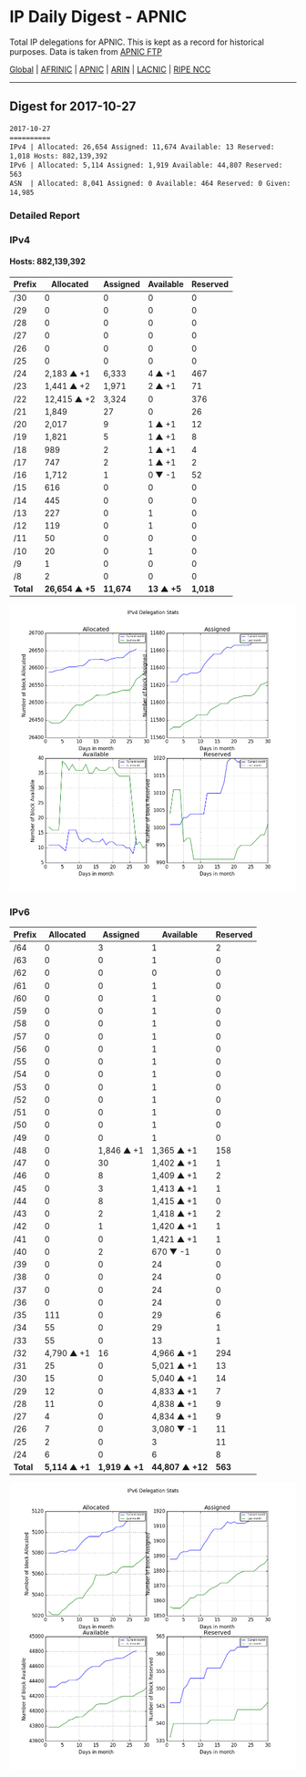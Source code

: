 # IP Daily Digest - APNIC

Total IP delegations for APNIC. This is kept as a record for historical purposes. Data is taken from [APNIC FTP](https://ftp.apnic.net/)

[Global](https://github.com/csmets/IP-Daily-Digest) | [AFRINIC](https://github.com/csmets/IP-Daily-Digest/tree/master/archives/AFRINIC) | [APNIC](https://github.com/csmets/IP-Daily-Digest/tree/master/archives/APNIC) | [ARIN](https://github.com/csmets/IP-Daily-Digest/tree/master/archives/ARIN) | [LACNIC](https://github.com/csmets/IP-Daily-Digest/tree/master/archives/LACNIC) | [RIPE NCC](https://github.com/csmets/IP-Daily-Digest/tree/master/archives/RIPE_NCC)

---

## Digest for 2017-10-27
```
2017-10-27
==========
IPv4 | Allocated: 26,654 Assigned: 11,674 Available: 13 Reserved: 1,018 Hosts: 882,139,392
IPv6 | Allocated: 5,114 Assigned: 1,919 Available: 44,807 Reserved: 563
ASN  | Allocated: 8,041 Assigned: 0 Available: 464 Reserved: 0 Given: 14,985
```

### Detailed Report

### IPv4

#### Hosts: **882,139,392**

| Prefix | Allocated | Assigned | Available | Reserved |
| ----- | ----- | ----- | ----- | ----- |
| /30 | 0 | 0 | 0 | 0 |
| /29 | 0 | 0 | 0 | 0 |
| /28 | 0 | 0 | 0 | 0 |
| /27 | 0 | 0 | 0 | 0 |
| /26 | 0 | 0 | 0 | 0 |
| /25 | 0 | 0 | 0 | 0 |
| /24 | 2,183 ▲ +1 | 6,333 | 4 ▲ +1 | 467 |
| /23 | 1,441 ▲ +2 | 1,971 | 2 ▲ +1 | 71 |
| /22 | 12,415 ▲ +2 | 3,324 | 0 | 376 |
| /21 | 1,849 | 27 | 0 | 26 |
| /20 | 2,017 | 9 | 1 ▲ +1 | 12 |
| /19 | 1,821 | 5 | 1 ▲ +1 | 8 |
| /18 | 989 | 2 | 1 ▲ +1 | 4 |
| /17 | 747 | 2 | 1 ▲ +1 | 2 |
| /16 | 1,712 | 1 | 0 ▼ -1 | 52 |
| /15 | 616 | 0 | 0 | 0 |
| /14 | 445 | 0 | 0 | 0 |
| /13 | 227 | 0 | 1 | 0 |
| /12 | 119 | 0 | 1 | 0 |
| /11 | 50 | 0 | 0 | 0 |
| /10 | 20 | 0 | 1 | 0 |
| /9 | 1 | 0 | 0 | 0 |
| /8 | 2 | 0 | 0 | 0 |
| **Total** | **26,654 ▲ +5** | **11,674** | **13 ▲ +5** | **1,018** |

![ipv4-stats](ipv4-figure.png)

### IPv6

| Prefix | Allocated | Assigned | Available | Reserved |
| ----- | ----- | ----- | ----- | ----- |
| /64 | 0 | 3 | 1 | 2 |
| /63 | 0 | 0 | 1 | 0 |
| /62 | 0 | 0 | 0 | 0 |
| /61 | 0 | 0 | 1 | 0 |
| /60 | 0 | 0 | 1 | 0 |
| /59 | 0 | 0 | 1 | 0 |
| /58 | 0 | 0 | 1 | 0 |
| /57 | 0 | 0 | 1 | 0 |
| /56 | 0 | 0 | 1 | 0 |
| /55 | 0 | 0 | 1 | 0 |
| /54 | 0 | 0 | 1 | 0 |
| /53 | 0 | 0 | 1 | 0 |
| /52 | 0 | 0 | 1 | 0 |
| /51 | 0 | 0 | 1 | 0 |
| /50 | 0 | 0 | 1 | 0 |
| /49 | 0 | 0 | 1 | 0 |
| /48 | 0 | 1,846 ▲ +1 | 1,365 ▲ +1 | 158 |
| /47 | 0 | 30 | 1,402 ▲ +1 | 1 |
| /46 | 0 | 8 | 1,409 ▲ +1 | 2 |
| /45 | 0 | 3 | 1,413 ▲ +1 | 1 |
| /44 | 0 | 8 | 1,415 ▲ +1 | 0 |
| /43 | 0 | 2 | 1,418 ▲ +1 | 2 |
| /42 | 0 | 1 | 1,420 ▲ +1 | 1 |
| /41 | 0 | 0 | 1,421 ▲ +1 | 1 |
| /40 | 0 | 2 | 670 ▼ -1 | 0 |
| /39 | 0 | 0 | 24 | 0 |
| /38 | 0 | 0 | 24 | 0 |
| /37 | 0 | 0 | 24 | 0 |
| /36 | 0 | 0 | 24 | 0 |
| /35 | 111 | 0 | 29 | 6 |
| /34 | 55 | 0 | 29 | 1 |
| /33 | 55 | 0 | 13 | 1 |
| /32 | 4,790 ▲ +1 | 16 | 4,966 ▲ +1 | 294 |
| /31 | 25 | 0 | 5,021 ▲ +1 | 13 |
| /30 | 15 | 0 | 5,040 ▲ +1 | 14 |
| /29 | 12 | 0 | 4,833 ▲ +1 | 7 |
| /28 | 11 | 0 | 4,838 ▲ +1 | 9 |
| /27 | 4 | 0 | 4,834 ▲ +1 | 9 |
| /26 | 7 | 0 | 3,080 ▼ -1 | 11 |
| /25 | 2 | 0 | 3 | 11 |
| /24 | 6 | 0 | 6 | 8 |
| **Total** | **5,114 ▲ +1** | **1,919 ▲ +1** | **44,807 ▲ +12** | **563** |

![ipv6-stats](ipv6-figure.png)